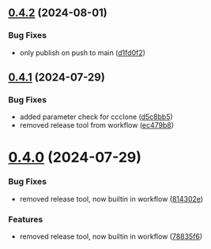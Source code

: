 ## [0.4.2](https://github.com/easytocloud/aws-utils/compare/v0.4.1...v0.4.2) (2024-08-01)


### Bug Fixes

* only publish on push to main ([d1fd0f2](https://github.com/easytocloud/aws-utils/commit/d1fd0f22c3761f16d86da844fef8b1135113b80b))

## [0.4.1](https://github.com/easytocloud/aws-utils/compare/v0.4.0...v0.4.1) (2024-07-29)


### Bug Fixes

* added parameter check for ccclone ([d5c8bb5](https://github.com/easytocloud/aws-utils/commit/d5c8bb5264cfbba883e80457aeb410353bfaeb1b))
* removed release tool from workflow ([ec479b8](https://github.com/easytocloud/aws-utils/commit/ec479b8c28e202ec419ffe8bf6eed39fe92b7355))

# [0.4.0](https://github.com/easytocloud/aws-utils/compare/v0.3.1...v0.4.0) (2024-07-29)


### Bug Fixes

* removed release tool, now builtin in workflow ([814302e](https://github.com/easytocloud/aws-utils/commit/814302ee5aba270cc5e8ffcd8b1c1ed99baf53c1))


### Features

* removed release tool, now builtin in workflow ([78835f6](https://github.com/easytocloud/aws-utils/commit/78835f62e72b39e3b716172a480f19bed66a68cd))

